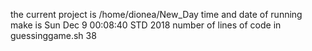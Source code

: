 the current project is
/home/dionea/New_Day
time and date of running make is
Sun Dec  9 00:08:40 STD 2018
number of lines of code in guessinggame.sh 
38
